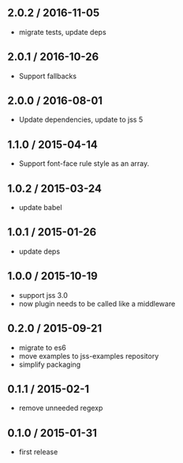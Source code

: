 ## 2.0.2 / 2016-11-05

- migrate tests, update deps

## 2.0.1 / 2016-10-26

- Support fallbacks

## 2.0.0 / 2016-08-01

- Update dependencies, update to jss 5

## 1.1.0 / 2015-04-14

- Support font-face rule style as an array.

## 1.0.2 / 2015-03-24

- update babel

## 1.0.1 / 2015-01-26

- update deps

## 1.0.0 / 2015-10-19

- support jss 3.0
- now plugin needs to be called like a middleware

## 0.2.0 / 2015-09-21

- migrate to es6
- move examples to jss-examples repository
- simplify packaging

## 0.1.1 / 2015-02-1

- remove unneeded regexp

## 0.1.0 / 2015-01-31

- first release
